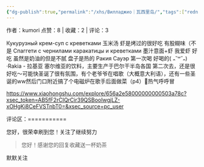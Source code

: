 ```yaml
---
{"dg-publish":true,"permalink":"/xhs/Вилладжио｜瓦西里岛/","tags":["rednote"],"created":"2025-03-17T18:30:58.570+08:00","updated":"2025-03-17T21:39:15.742+08:00"}
---
```


作者：kumori
点赞：8   |   收藏：2   |   评论：3

Кукурузный крем-суп с креветками 玉米汤 虾是烤过的很好吃 有股糊味（不是
Спаггети с чернилами каракатицы и креветками 墨汁意面+虾 我爱虾 好吃 虽然是奶油的但是不腻 盘子是热的
Ракия Сауэр 第一次喝 好喝的( ᎔˘꒳˘᎔)
·Rakia - 拉基亚 塞尔维亚的饮料，主要生产于巴尔干半岛各国
第二次去，还是很好吃～可能快圣诞了很有氛围，有个老爷爷在唱歌（大概意大利语），还有一些圣诞的ww然后门口附近搞了个电磁炉在歌手后面做菜（p4）🤣热气呼呼冒

https://www.xiaohongshu.com/explore/656a2e58000000000503a78c?xsec_token=AB5fF2rCIQrCir39QSBooIwgjLZ-xOHgKi8CeFVSTnbT0=&xsec_source=pc_user

评论区：===========

您好，很荣幸刷到您！关注了继续努力

> 您好！感谢您的回复收藏送一杯奶茶

默默关注